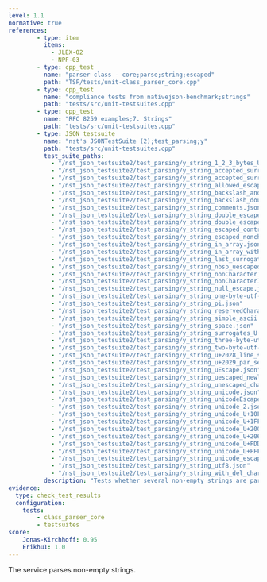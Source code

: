 ```yaml
---
level: 1.1
normative: true
references:
        - type: item
          items:
            - JLEX-02
            - NPF-03
        - type: cpp_test
          name: "parser class - core;parse;string;escaped"
          path: "TSF/tests/unit-class_parser_core.cpp"
        - type: cpp_test
          name: "compliance tests from nativejson-benchmark;strings"
          path: "tests/src/unit-testsuites.cpp"
        - type: cpp_test
          name: "RFC 8259 examples;7. Strings"
          path: "tests/src/unit-testsuites.cpp"
        - type: JSON_testsuite
          name: "nst's JSONTestSuite (2);test_parsing;y"
          path: "tests/src/unit-testsuites.cpp"
          test_suite_paths:
            - "/nst_json_testsuite2/test_parsing/y_string_1_2_3_bytes_UTF-8_sequences.json"
            - "/nst_json_testsuite2/test_parsing/y_string_accepted_surrogate_pair.json"
            - "/nst_json_testsuite2/test_parsing/y_string_accepted_surrogate_pairs.json"
            - "/nst_json_testsuite2/test_parsing/y_string_allowed_escapes.json"
            - "/nst_json_testsuite2/test_parsing/y_string_backslash_and_u_escaped_zero.json"
            - "/nst_json_testsuite2/test_parsing/y_string_backslash_doublequotes.json"
            - "/nst_json_testsuite2/test_parsing/y_string_comments.json"
            - "/nst_json_testsuite2/test_parsing/y_string_double_escape_a.json"
            - "/nst_json_testsuite2/test_parsing/y_string_double_escape_n.json"
            - "/nst_json_testsuite2/test_parsing/y_string_escaped_control_character.json"
            - "/nst_json_testsuite2/test_parsing/y_string_escaped_noncharacter.json"
            - "/nst_json_testsuite2/test_parsing/y_string_in_array.json"
            - "/nst_json_testsuite2/test_parsing/y_string_in_array_with_leading_space.json"
            - "/nst_json_testsuite2/test_parsing/y_string_last_surrogates_1_and_2.json"
            - "/nst_json_testsuite2/test_parsing/y_string_nbsp_uescaped.json"
            - "/nst_json_testsuite2/test_parsing/y_string_nonCharacterInUTF-8_U+10FFFF.json"
            - "/nst_json_testsuite2/test_parsing/y_string_nonCharacterInUTF-8_U+FFFF.json"
            - "/nst_json_testsuite2/test_parsing/y_string_null_escape.json"
            - "/nst_json_testsuite2/test_parsing/y_string_one-byte-utf-8.json"
            - "/nst_json_testsuite2/test_parsing/y_string_pi.json"
            - "/nst_json_testsuite2/test_parsing/y_string_reservedCharacterInUTF-8_U+1BFFF.json"
            - "/nst_json_testsuite2/test_parsing/y_string_simple_ascii.json"
            - "/nst_json_testsuite2/test_parsing/y_string_space.json"
            - "/nst_json_testsuite2/test_parsing/y_string_surrogates_U+1D11E_MUSICAL_SYMBOL_G_CLEF.json"
            - "/nst_json_testsuite2/test_parsing/y_string_three-byte-utf-8.json"
            - "/nst_json_testsuite2/test_parsing/y_string_two-byte-utf-8.json"
            - "/nst_json_testsuite2/test_parsing/y_string_u+2028_line_sep.json"
            - "/nst_json_testsuite2/test_parsing/y_string_u+2029_par_sep.json"
            - "/nst_json_testsuite2/test_parsing/y_string_uEscape.json"
            - "/nst_json_testsuite2/test_parsing/y_string_uescaped_newline.json"
            - "/nst_json_testsuite2/test_parsing/y_string_unescaped_char_delete.json"
            - "/nst_json_testsuite2/test_parsing/y_string_unicode.json"
            - "/nst_json_testsuite2/test_parsing/y_string_unicodeEscapedBackslash.json"
            - "/nst_json_testsuite2/test_parsing/y_string_unicode_2.json"
            - "/nst_json_testsuite2/test_parsing/y_string_unicode_U+10FFFE_nonchar.json"
            - "/nst_json_testsuite2/test_parsing/y_string_unicode_U+1FFFE_nonchar.json"
            - "/nst_json_testsuite2/test_parsing/y_string_unicode_U+200B_ZERO_WIDTH_SPACE.json"
            - "/nst_json_testsuite2/test_parsing/y_string_unicode_U+2064_invisible_plus.json"
            - "/nst_json_testsuite2/test_parsing/y_string_unicode_U+FDD0_nonchar.json"
            - "/nst_json_testsuite2/test_parsing/y_string_unicode_U+FFFE_nonchar.json"
            - "/nst_json_testsuite2/test_parsing/y_string_unicode_escaped_double_quote.json"
            - "/nst_json_testsuite2/test_parsing/y_string_utf8.json"
            - "/nst_json_testsuite2/test_parsing/y_string_with_del_character.json"
          description: "Tests whether several non-empty strings are parsed without throwing an exception."
evidence:
  type: check_test_results
  configuration:
    tests: 
        - class_parser_core
        - testsuites
score:
    Jonas-Kirchhoff: 0.95
    Erikhu1: 1.0
---
```


The service parses non-empty strings.